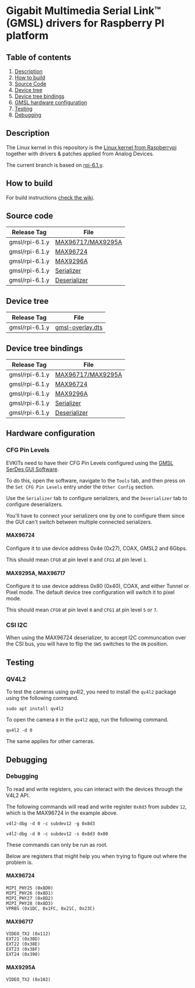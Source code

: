 # Gigabit Multimedia Serial Link™ (GMSL) drivers for Raspberry PI platform
## Table of contents
1. [Description](#description)
2. [How to build](#how-to-build)
3. [Source Code](#source-code)
4. [Device tree](#device-tree)
5. [Device tree bindings](#device-tree-bindings)
6. [GMSL hardware configuration](#hardware-configuration)
7. [Testing](#testing)
8. [Debugging](#debugging)

## Description

The Linux kernel in this repository is the [Linux kernel from Raspberrypi](https://github.com/raspberrypi/linux) together with drivers & patches applied from Analog Devices.

The current branch is based on [rpi-6.1.y](https://github.com/raspberrypi/linux/tree/rpi-6.1.y).

## How to build

For build instructions [check the wiki](https://wiki.analog.com/resources/tools-software/linux-drivers-all#building_the_adi_linux_kernel).

## Source code

| Release Tag     | File                          	|
|----------------	| ------------------------------	|
| gmsl/rpi-6.1.y 	| [MAX96717/MAX9295A][source-0] 	|
| gmsl/rpi-6.1.y 	| [MAX96724][source-1]          	|
| gmsl/rpi-6.1.y 	| [MAX9296A][source-2]          	|
| gmsl/rpi-6.1.y 	| [Serializer][source-3]        	|
| gmsl/rpi-6.1.y 	| [Deserializer][source-4]      	|

[source-0]: https://github.com/analogdevicesinc/linux/blob/gmsl/rpi-6.1.y/drivers/media/i2c/maxim-serdes/max96717.c
[source-1]: https://github.com/analogdevicesinc/linux/blob/gmsl/rpi-6.1.y/drivers/media/i2c/maxim-serdes/max96724.c
[source-2]: https://github.com/analogdevicesinc/linux/blob/gmsl/rpi-6.1.y/drivers/media/i2c/maxim-serdes/max9296a.c
[source-3]: https://github.com/analogdevicesinc/linux/blob/gmsl/rpi-6.1.y/drivers/media/i2c/maxim-serdes/max_ser.c
[source-4]: https://github.com/analogdevicesinc/linux/blob/gmsl/rpi-6.1.y/drivers/media/i2c/maxim-serdes/max_des.c

## Device tree

| Release Tag   	| File           	|
|---------------	| ---------------	|
| gmsl/rpi-6.1.y 	| [gmsl-overlay.dts][dtss-0] 	|

[dtss-0]: https://github.com/analogdevicesinc/linux/blob/39bf75e0972a0ea18d61f86cc2b3c887aa7506dc/arch/arm/boot/dts/overlays/gmsl-overlay.dts

## Device tree bindings

| Release Tag   	| File                       	|
|---------------	| ---------------------------	|
| gmsl/rpi-6.1.y 	| [MAX96717/MAX9295A][doc-0] 	|
| gmsl/rpi-6.1.y 	| [MAX96724][doc-1]          	|
| gmsl/rpi-6.1.y 	| [MAX9296A][doc-2]          	|
| gmsl/rpi-6.1.y 	| [Serializer][doc-3]        	|
| gmsl/rpi-6.1.y 	| [Deserializer][doc-4]      	|

[doc-0]: https://github.com/analogdevicesinc/nvidia/blob/gmsl/jetson_35.3.1/kernel_kernel-5.10/Documentation/devicetree/bindings/media/i2c/maxim%2Cmax96717.yaml
[doc-1]: https://github.com/analogdevicesinc/nvidia/blob/gmsl/jetson_35.3.1/kernel_kernel-5.10/Documentation/devicetree/bindings/media/i2c/maxim%2Cmax96724.yaml
[doc-2]: https://github.com/analogdevicesinc/nvidia/blob/gmsl/jetson_35.3.1/kernel_kernel-5.10/Documentation/devicetree/bindings/media/i2c/maxim%2Cmax9296a.yaml
[doc-3]: https://github.com/analogdevicesinc/nvidia/blob/gmsl/jetson_35.3.1/kernel_kernel-5.10/Documentation/devicetree/bindings/media/i2c/maxim-serializer.yaml
[doc-4]: https://github.com/analogdevicesinc/nvidia/blob/gmsl/jetson_35.3.1/kernel_kernel-5.10/Documentation/devicetree/bindings/media/i2c/maxim-deserializer.yaml


## Hardware configuration

### CFG Pin Levels

EVKITs need to have their CFG Pin Levels configured using the [GMSL SerDes GUI Software][gui-0].

To do this, open the software, navigate to the `Tools` tab, and then press on the `Set CFG Pin Levels` entry under the `Other Config` section.

Use the `Serializer` tab to configure serializers, and the `Deserializer` tab to configure deserializers.

You'll have to connect your serializers one by one to configure them since the GUI can't switch between multiple connected serializers.

[gui-0]: https://www.analog.com/en/design-center/evaluation-hardware-and-software/software/software-download.html?swpart=SFW0019760F

#### MAX96724

Configure it to use device address 0x4e (0x27), COAX, GMSL2 and 6Gbps.

This should mean `CFG0` at pin level `0` and `CFG1` at pin level `1`.

#### MAX9295A, MAX96717

Configure it to use device address 0x80 (0x40), COAX, and either Tunnel or Pixel mode. The default device tree configuration will switch it to pixel mode.

This should mean `CFG0` at pin level `0` and `CFG1` at pin level `5` or `7`.

### CSI I2C

When using the MAX96724 deserializer, to accept I2C communcation over the CSI bus, you will have to flip the `SW5` switches to the `ON` position.

## Testing
### QV4L2

To test the cameras using qv4l2, you need to install the `qv4l2` package using the following command.

`sudo apt install qv4l2`

To open the camera `0` in the `qv4l2` app, run the following command.

`qv4l2 -d 0`

The same applies for other cameras.

## Debugging

### Debugging

To read and write registers, you can interact with the devices through the V4L2 API.

The following commands will read and write register `0x8d3` from subdev `12`, which is the MAX96724 in the example above.

`v4l2-dbg -d 0 -c subdev12 -g 0x8d3`

`v4l2-dbg -d 0 -c subdev12 -s 0x8d3 0x00`

These commands can only be run as root.

Below are registers that might help you when trying to figure out where the problem is.

#### MAX96724

```
MIPI_PHY25 (0x8D0)
MIPI_PHY26 (0x8D1)
MIPI_PHY27 (0x8D2)
MIPI_PHY28 (0x8D3)
VPRBS (0x1DC, 0x1FC, 0x21C, 0x23C)
```

#### MAX96717

```
VIDEO_TX2 (0x112)
EXT21 (0x38D)
EXT22 (0x38E)
EXT23 (0x38F)
EXT24 (0x390)
```

#### MAX9295A

```
VIDEO_TX2 (0x102)
```
